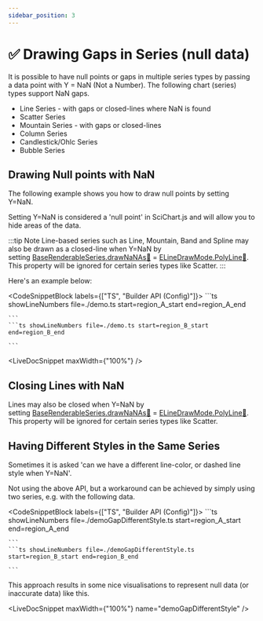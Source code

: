 ```yaml
---
sidebar_position: 3
---
```


# ✅ Drawing Gaps in Series (null data)

It is possible to have null points or gaps in multiple series types by passing a data point with Y = NaN (Not a Number). The following chart (series) types support NaN gaps.

*   Line Series - with gaps or closed-lines where NaN is found
*   Scatter Series
*   Mountain Series - with gaps or closed-lines
*   Column Series
*   Candlestick/Ohlc Series
*   Bubble Series

Drawing Null points with NaN
----------------------------

The following example shows you how to draw null points by setting Y=NaN.

Setting Y=NaN is considered a 'null point' in SciChart.js and will allow you to hide areas of the data.

:::tip
Note Line-based series such as Line, Mountain, Band and Spline may also be drawn as a closed-line when Y=NaN by setting [BaseRenderableSeries.drawNaNAs:blue_book:](https://www.scichart.com/documentation/js/current/typedoc/classes/baserenderableseries.html#drawnanas) = [ELineDrawMode.PolyLine:blue_book:](https://www.scichart.com/documentation/js/current/typedoc/enums/elinedrawmode.html). This property will be ignored for certain series types like Scatter.
:::

Here's an example below:

<CodeSnippetBlock labels={["TS", "Builder API (Config)"]}>
    ```ts showLineNumbers file=./demo.ts start=region_A_start end=region_A_end

    ```
    ```ts showLineNumbers file=./demo.ts start=region_B_start end=region_B_end

    ```

</CodeSnippetBlock>

<LiveDocSnippet maxWidth={"100%"} />

Closing Lines with NaN
----------------------

Lines may also be closed when Y=NaN by setting [BaseRenderableSeries.drawNaNAs:blue_book:](https://www.scichart.com/documentation/js/current/typedoc/classes/baserenderableseries.html#drawnanas) = [ELineDrawMode.PolyLine:blue_book:](https://www.scichart.com/documentation/js/current/typedoc/enums/elinedrawmode.html). This property will be ignored for certain series types like Scatter.

Having Different Styles in the Same Series
------------------------------------------

Sometimes it is asked 'can we have a different line-color, or dashed line style when Y=NaN'.

Not using the above API, but a workaround can be achieved by simply using two series, e.g. with the following data.

<CodeSnippetBlock labels={["TS", "Builder API (Config)"]}>
    ```ts showLineNumbers file=./demoGapDifferentStyle.ts start=region_A_start end=region_A_end

    ```
    ```ts showLineNumbers file=./demoGapDifferentStyle.ts start=region_B_start end=region_B_end

    ```

</CodeSnippetBlock>

This approach results in some nice visualisations to represent null data (or inaccurate data) like this.

<LiveDocSnippet maxWidth={"100%"} name="demoGapDifferentStyle" />
